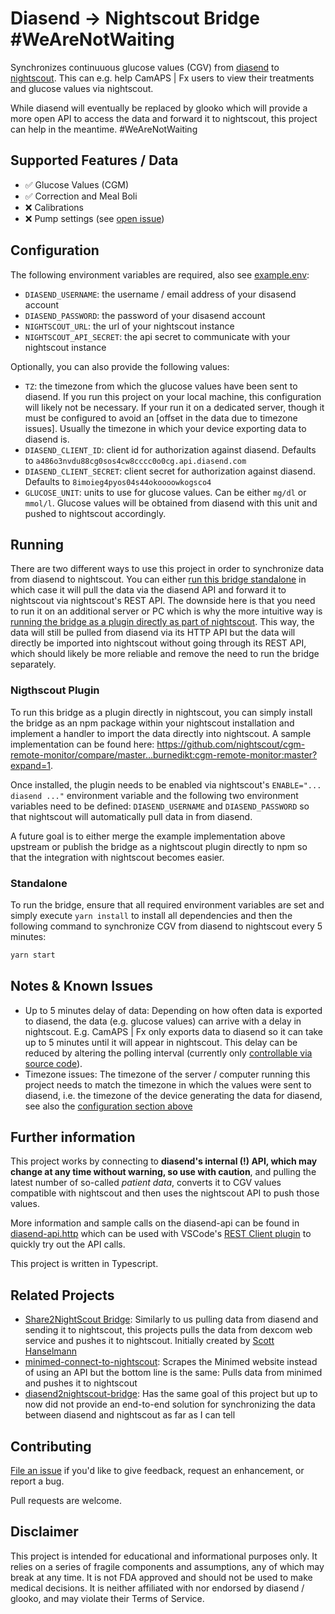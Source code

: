 # Diasend -> Nightscout Bridge #WeAreNotWaiting

Synchronizes continuuous glucose values (CGV) from [diasend] to [nightscout]. This can e.g. help CamAPS | Fx users to view their treatments and glucose values via nightscout.

While diasend will eventually be replaced by glooko which will provide a more open API to access the data and forward it to nightscout, this project can help in the meantime. #WeAreNotWaiting

## Supported Features / Data

- ✅ Glucose Values (CGM)
- ✅ Correction and Meal Boli
- ❌ Calibrations
- ❌ Pump settings (see [open issue][pump-settings-issue])

## Configuration

The following environment variables are required, also see [example.env](./.env.example):

- `DIASEND_USERNAME`: the username / email address of your disasend account
- `DIASEND_PASSWORD`: the password of your disasend account
- `NIGHTSCOUT_URL`: the url of your nightscout instance
- `NIGHTSCOUT_API_SECRET`: the api secret to communicate with your nightscout instance

Optionally, you can also provide the following values:

- `TZ`: the timezone from which the glucose values have been sent to diasend. If you run this project on your local machine, this configuration will likely not be necessary. If your run it on a dedicated server, though it must be configured to avoid an [offset in the data due to timezone issues]. Usually the timezone in which your device exporting data to diasend is.
- `DIASEND_CLIENT_ID`: client id for authorization against diasend. Defaults to `a486o3nvdu88cg0sos4cw8cccc0o0cg.api.diasend.com`
- `DIASEND_CLIENT_SECRET`: client secret for authorization against diasend. Defaults to `8imoieg4pyos04s44okoooowkogsco4`
- `GLUCOSE_UNIT`: units to use for glucose values. Can be either `mg/dl` or `mmol/l`. Glucose values will be obtained from diasend with this unit and pushed to nightscout accordingly.

## Running

There are two different ways to use this project in order to synchronize data from diasend to nightscout. You can either [run this bridge standalone](#standalone) in which case it will pull the data via the diasend API and forward it to nightscout via nightscout's REST API. The downside here is that you need to run it on an additional server or PC which is why the more intuitive way is [running the bridge as a plugin directly as part of nightscout](#nightscout-plugin). This way, the data will still be pulled from diasend via its HTTP API but the data will directly be imported into nightscout without going through its REST API, which should likely be more reliable and remove the need to run the bridge separately.

### Nigthscout Plugin

To run this bridge as a plugin directly in nightscout, you can simply install the bridge as an npm package within your nightscout installation and implement a handler to import the data directly into nightscout. A sample implementation can be found here: https://github.com/nightscout/cgm-remote-monitor/compare/master...burnedikt:cgm-remote-monitor:master?expand=1.

Once installed, the plugin needs to be enabled via nightscout's `ENABLE="... diasend ..."` environment variable and the following two environment variables need to be defined: `DIASEND_USERNAME` and `DIASEND_PASSWORD` so that nightscout will automatically pull data in from diasend.

A future goal is to either merge the example implementation above upstream or publish the bridge as a nightscout plugin directly to npm so that the integration with nightscout becomes easier.

### Standalone

To run the bridge, ensure that all required environment variables are set and simply execute `yarn install` to install all dependencies and then the following command to synchronize CGV from diasend to nightscout every 5 minutes:

```sh
yarn start
```

## Notes & Known Issues

- Up to 5 minutes delay of data: Depending on how often data is exported to diasend, the data (e.g. glucose values) can arrive with a delay in nightscout. E.g. CamAPS | Fx only
exports data to diasend so it can take up to 5 minutes until it will appear in
nightscout. This delay can be reduced by altering the polling interval (currently only [controllable via source code][change-polling-interval]).
- Timezone issues: The timezone of the server / computer running this project
  needs to match the timezone in which the values were sent to diasend, i.e. the timezone of the device generating the data for diasend, see also the [configuration section above](#configuration)

## Further information

This project works by connecting to **diasend's internal (!) API, which may change at any time without warning, so use with caution**, and pulling the latest number of
so-called _patient data_, converts it to CGV values compatible with nightscout and then uses the nightscout API to push those values.

More information and sample calls on the diasend-api can be found in [diasend-api.http](./diasend-api.http) which can be used with VSCode's [REST Client plugin]
to quickly try out the API calls.

This project is written in Typescript.

## Related Projects

- [Share2NightScout Bridge]: Similarly to us pulling data from diasend and sending it to nightscout, this projects pulls the data from dexcom web service and pushes it to nightscout. Initially created by [Scott Hanselmann]
- [minimed-connect-to-nightscout]: Scrapes the Minimed website instead of using an API but the bottom line is the same: Pulls data from minimed and pushes it to nightscout
- [diasend2nightscout-bridge]: Has the same goal of this project but up to now did not provide an end-to-end solution for synchronizing the data between diasend and nightscout as far as I can tell

## Contributing

[File an issue] if you'd like to give feedback, request an enhancement, or report a bug.

Pull requests are welcome.

## Disclaimer

This project is intended for educational and informational purposes only. It relies on a series of fragile components and assumptions, any of which may break at any time. It is not FDA approved and should not be used to make medical decisions. It is neither affiliated with nor endorsed by diasend / glooko, and may violate their Terms of Service.

[diasend]: https://www.diasend.com/
[Share2NightScout Bridge]: https://github.com/nightscout/share2nightscout-bridge
[nightscout]: https://github.com/nightscout/cgm-remote-monitor
[Scott Hanselmann]: https://www.hanselman.com/blog/bridging-dexcom-share-cgm-receivers-and-nightscout
[minimed-connect-to-nightscout]: https://github.com/nightscout/minimed-connect-to-nightscout
[REST Client plugin]: https://marketplace.visualstudio.com/items?itemName=humao.rest-client
[diasend2nightscout-bridge]: https://github.com/funkstille/diasend2nightscout-bridge
[change-polling-interval]: https://github.com/burnedikt/diasend-nightscout-bridge/blob/f29f671dfa74bf9b14ae8610d84c8d58a654c37f/index.ts#L190
[pump-settings-issue]: https://github.com/burnedikt/diasend-nightscout-bridge/issues/1
[File an issue]: https://github.com/burnedikt/diasend-nightscout-bridge/issues/new/choose
